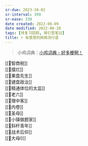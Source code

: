 ```yaml
---
sr-due: 2023-10-02
sr-interval: 399
sr-ease: 330
date created: 2022-06-09
date modified: 2022-08-20
tags: [待复习回顾, 索引型笔记]
title: + 有意思的网络流行语
---
```


>小鸡词典：[小鸡词典 - 好多梗啊！](https://jikipedia.com/)

[[🐤智商税]]  
[[🐤摆烂]]  
[[🐤果盘先生]]  
[[🐤键盘政治]]  
[[🐤精通体位的太监]]  
[[🐤老六]]  
[[🐤理中客]]  
[[🐤内卷]]  
[[🐤圣母]]  
[[🐤小镇做题家]]  
[[🐤斜杆青年]]  
[[🐤战术后仰]]  
[[🐤大母0]]
